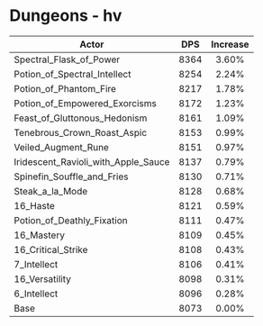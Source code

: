 # Dungeons - hv
| Actor | DPS | Increase |
|---|:---:|:---:|
|Spectral_Flask_of_Power|8364|3.60%|
|Potion_of_Spectral_Intellect|8254|2.24%|
|Potion_of_Phantom_Fire|8217|1.78%|
|Potion_of_Empowered_Exorcisms|8172|1.23%|
|Feast_of_Gluttonous_Hedonism|8161|1.09%|
|Tenebrous_Crown_Roast_Aspic|8153|0.99%|
|Veiled_Augment_Rune|8151|0.97%|
|Iridescent_Ravioli_with_Apple_Sauce|8137|0.79%|
|Spinefin_Souffle_and_Fries|8130|0.71%|
|Steak_a_la_Mode|8128|0.68%|
|16_Haste|8121|0.59%|
|Potion_of_Deathly_Fixation|8111|0.47%|
|16_Mastery|8109|0.45%|
|16_Critical_Strike|8108|0.43%|
|7_Intellect|8106|0.41%|
|16_Versatility|8098|0.31%|
|6_Intellect|8096|0.28%|
|Base|8073|0.00%|
